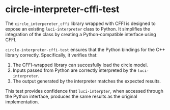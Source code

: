 # circle-interpreter-cffi-test

The `circle_interpereter_cffi` library wrapped with CFFI is designed to expose an existing `luci-interpreter` class to Python. It simplifies the integration of the class by creating a Python-compatible interface using CFFI.

`circle-interpreter-cffi-test` ensures that the Python bindings for the C++ library correctly. Specifically, it verifies that:

1. The CFFI-wrapped library can succesfully load the circle model.
2. Inputs passed from Python are correctly interpreted by the `luci-interpreter`.
3. The output generated by the interpreter matches the expected results.

This test provides confidence that `luci-interpter`, when accessed through the Python interface, produces the same results as the original implementation.
